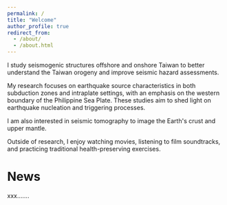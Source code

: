 ```yaml
---
permalink: /
title: "Welcome"
author_profile: true
redirect_from: 
  - /about/
  - /about.html
---
```

I study seismogenic structures offshore and onshore Taiwan to better understand the Taiwan orogeny and improve seismic hazard assessments.

My research focuses on earthquake source characteristics in both subduction zones and intraplate settings, with an emphasis on the western boundary of the Philippine Sea Plate. These studies aim to shed light on earthquake nucleation and triggering processes.

I am also interested in seismic tomography to image the Earth's crust and upper mantle.

Outside of research, I enjoy watching movies, listening to film soundtracks, and practicing traditional health-preserving exercises.

News
======
xxx.......
